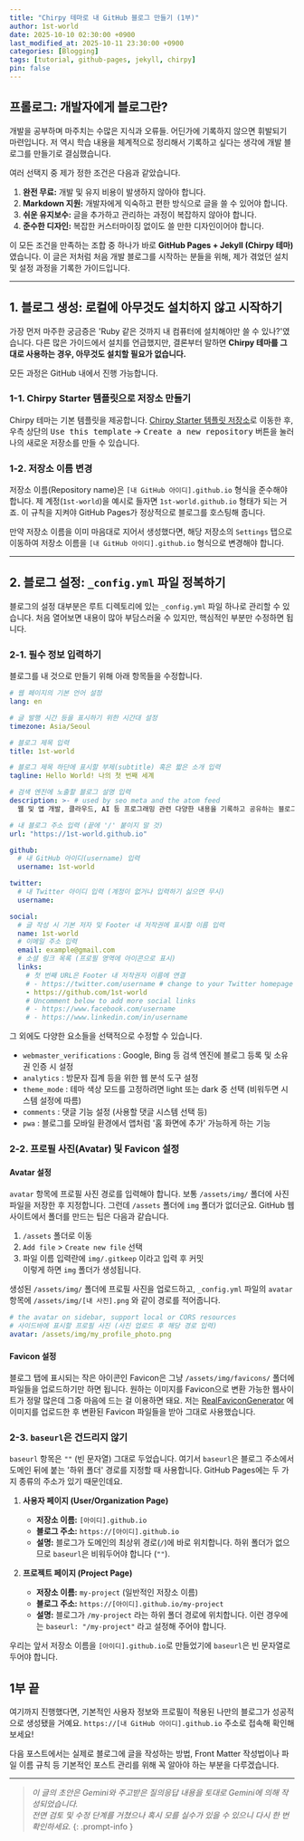 ```yaml
---
title: "Chirpy 테마로 내 GitHub 블로그 만들기 (1부)"
author: 1st-world
date: 2025-10-10 02:30:00 +0900
last_modified_at: 2025-10-11 23:30:00 +0900
categories: [Blogging]
tags: [tutorial, github-pages, jekyll, chirpy]
pin: false
---
```


## 프롤로그: 개발자에게 블로그란?

개발을 공부하며 마주치는 수많은 지식과 오류들. 어딘가에 기록하지 않으면 휘발되기 마련입니다. 저 역시 학습 내용을 체계적으로 정리해서 기록하고 싶다는 생각에 개발 블로그를 만들기로 결심했습니다.

여러 선택지 중 제가 정한 조건은 다음과 같았습니다.

1.  **완전 무료:** 개발 및 유지 비용이 발생하지 않아야 합니다.
2.  **Markdown 지원:** 개발자에게 익숙하고 편한 방식으로 글을 쓸 수 있어야 합니다.
3.  **쉬운 유지보수:** 글을 추가하고 관리하는 과정이 복잡하지 않아야 합니다.
4.  **준수한 디자인:** 복잡한 커스터마이징 없이도 쓸 만한 디자인이어야 합니다.

이 모든 조건을 만족하는 조합 중 하나가 바로 **GitHub Pages + Jekyll (Chirpy 테마)** 였습니다. 이 글은 저처럼 처음 개발 블로그를 시작하는 분들을 위해, 제가 겪었던 설치 및 설정 과정을 기록한 가이드입니다.

---

## 1. 블로그 생성: 로컬에 아무것도 설치하지 않고 시작하기

가장 먼저 마주한 궁금증은 'Ruby 같은 것까지 내 컴퓨터에 설치해야만 쓸 수 있나?'였습니다. 다른 많은 가이드에서 설치를 언급했지만, 결론부터 말하면 **Chirpy 테마를 그대로 사용하는 경우, 아무것도 설치할 필요가 없습니다.**

모든 과정은 GitHub 내에서 진행 가능합니다.

### 1-1. Chirpy Starter 템플릿으로 저장소 만들기

Chirpy 테마는 기본 템플릿을 제공합니다. [Chirpy Starter 템플릿 저장소](https://github.com/cotes2020/chirpy-starter)로 이동한 후, 우측 상단의 <kbd>Use this template</kbd> → <kbd>Create a new repository</kbd> 버튼을 눌러 나의 새로운 저장소를 만들 수 있습니다.

### 1-2. 저장소 이름 변경

저장소 이름(Repository name)은 `[내 GitHub 아이디].github.io` 형식을 준수해야 합니다. 제 계정(`1st-world`)을 예시로 들자면 `1st-world.github.io` 형태가 되는 거죠. 이 규칙을 지켜야 GitHub Pages가 정상적으로 블로그를 호스팅해 줍니다.

만약 저장소 이름을 이미 마음대로 지어서 생성했다면, 해당 저장소의 `Settings` 탭으로 이동하여 저장소 이름을 `[내 GitHub 아이디].github.io` 형식으로 변경해야 합니다.

---

## 2. 블로그 설정: `_config.yml` 파일 정복하기

블로그의 설정 대부분은 루트 디렉토리에 있는 `_config.yml` 파일 하나로 관리할 수 있습니다. 처음 열어보면 내용이 많아 부담스러울 수 있지만, 핵심적인 부분만 수정하면 됩니다.

### 2-1. 필수 정보 입력하기

블로그를 내 것으로 만들기 위해 아래 항목들을 수정합니다.

```yaml
# 웹 페이지의 기본 언어 설정
lang: en

# 글 발행 시간 등을 표시하기 위한 시간대 설정
timezone: Asia/Seoul

# 블로그 제목 입력
title: 1st-world

# 블로그 제목 하단에 표시할 부제(subtitle) 혹은 짧은 소개 입력
tagline: Hello World! 나의 첫 번째 세계

# 검색 엔진에 노출할 블로그 설명 입력
description: >- # used by seo meta and the atom feed
  웹 및 앱 개발, 클라우드, AI 등 프로그래밍 관련 다양한 내용을 기록하고 공유하는 블로그입니다.

# 내 블로그 주소 입력 (끝에 '/' 붙이지 말 것)
url: "https://1st-world.github.io"

github:
  # 내 GitHub 아이디(username) 입력
  username: 1st-world

twitter:
  # 내 Twitter 아이디 입력 (계정이 없거나 입력하기 싫으면 무시)
  username: 

social:
  # 글 작성 시 기본 저자 및 Footer 내 저작권에 표시할 이름 입력
  name: 1st-world
  # 이메일 주소 입력
  email: example@gmail.com
  # 소셜 링크 목록 (프로필 영역에 아이콘으로 표시)
  links:
    # 첫 번째 URL은 Footer 내 저작권자 이름에 연결
    # - https://twitter.com/username # change to your Twitter homepage
    - https://github.com/1st-world
    # Uncomment below to add more social links
    # - https://www.facebook.com/username
    # - https://www.linkedin.com/in/username
```

그 외에도 다양한 요소들을 선택적으로 수정할 수 있습니다.

* `webmaster_verifications` : Google, Bing 등 검색 엔진에 블로그 등록 및 소유권 인증 시 설정
* `analytics` : 방문자 집계 등을 위한 웹 분석 도구 설정
* `theme_mode` : 테마 색상 모드를 고정하려면 light 또는 dark 중 선택 (비워두면 시스템 설정에 따름)
* `comments` : 댓글 기능 설정 (사용할 댓글 시스템 선택 등)
* `pwa` : 블로그를 모바일 환경에서 앱처럼 '홈 화면에 추가' 가능하게 하는 기능

### 2-2. 프로필 사진(Avatar) 및 Favicon 설정

#### Avatar 설정

`avatar` 항목에 프로필 사진 경로를 입력해야 합니다. 보통 `/assets/img/` 폴더에 사진 파일을 저장한 후 지정합니다. 그런데 `/assets` 폴더에 `img` 폴더가 없더군요. GitHub 웹사이트에서 폴더를 만드는 팁은 다음과 같습니다.

1. `/assets` 폴더로 이동
2. `Add file` > `Create new file` 선택
3. 파일 이름 입력란에 `img/.gitkeep` 이라고 입력 후 커밋  
이렇게 하면 `img` 폴더가 생성됩니다.

생성된 `/assets/img/` 폴더에 프로필 사진을 업로드하고, `_config.yml` 파일의 `avatar` 항목에 `/assets/img/[내 사진].png` 와 같이 경로를 적어줍니다.

```yaml
# the avatar on sidebar, support local or CORS resources
# 사이드바에 표시할 프로필 사진 (사진 업로드 후 해당 경로 입력)
avatar: /assets/img/my_profile_photo.png
```

#### Favicon 설정

블로그 탭에 표시되는 작은 아이콘인 Favicon은 그냥 `/assets/img/favicons/` 폴더에 파일들을 업로드하기만 하면 됩니다. 원하는 이미지를 Favicon으로 변환 가능한 웹사이트가 정말 많은데 그중 마음에 드는 걸 이용하면 돼요. 저는 [RealFaviconGenerator](https://realfavicongenerator.net/) 에 이미지를 업로드한 후 변환된 Favicon 파일들을 받아 그대로 사용했습니다.

### 2-3. `baseurl`은 건드리지 않기

`baseurl` 항목은 `""` (빈 문자열) 그대로 두었습니다. 여기서 `baseurl`은 블로그 주소에서 도메인 뒤에 붙는 '하위 폴더' 경로를 지정할 때 사용합니다. GitHub Pages에는 두 가지 종류의 주소가 있기 때문인데요.

1.  **사용자 페이지 (User/Organization Page)**
    * **저장소 이름:** `[아이디].github.io`
    * **블로그 주소:** `https://[아이디].github.io`
    * **설명:** 블로그가 도메인의 최상위 경로(`/`)에 바로 위치합니다. 하위 폴더가 없으므로 `baseurl`은 비워두어야 합니다 (`""`).

2.  **프로젝트 페이지 (Project Page)**
    * **저장소 이름:** `my-project` (일반적인 저장소 이름)
    * **블로그 주소:** `https://[아이디].github.io/my-project`
    * **설명:** 블로그가 `/my-project` 라는 하위 폴더 경로에 위치합니다. 이런 경우에는 `baseurl: "/my-project"` 라고 설정해 주어야 합니다.

우리는 앞서 저장소 이름을 `[아이디].github.io`로 만들었기에 `baseurl`은 빈 문자열로 두어야 합니다.

## 1부 끝

여기까지 진행했다면, 기본적인 사용자 정보와 프로필이 적용된 나만의 블로그가 성공적으로 생성됐을 거예요. `https://[내 GitHub 아이디].github.io` 주소로 접속해 확인해보세요!

다음 포스트에서는 실제로 블로그에 글을 작성하는 방법, Front Matter 작성법이나 파일 이름 규칙 등 기본적인 포스트 관리를 위해 꼭 알아야 하는 부분을 다루겠습니다.

---

> _이 글의 초안은 Gemini와 주고받은 질의응답 내용을 토대로 Gemini에 의해 작성되었습니다._  
> _전면 검토 및 수정 단계를 거쳤으나 혹시 모를 실수가 있을 수 있으니 다시 한 번 확인하세요._
{: .prompt-info }